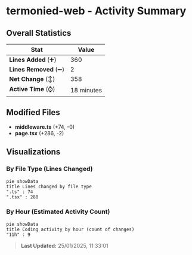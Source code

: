 # termonied-web - Activity Summary 

## Overall Statistics

| Stat                   | Value                                                             |
| ---------------------- | ----------------------------------------------------------------- |
| **Lines Added** (➕)   | 360                                          |
| **Lines Removed** (➖) | 2                                        |
| **Net Change** (↕)    | 358                |
| **Active Time** (⌚)   | 18 minutes |


## Modified Files
- **middleware.ts** (+74, -0)
- **page.tsx** (+286, -2)

## Visualizations

### By File Type (Lines Changed)

```mermaid
pie showData
title Lines changed by file type
".ts" : 74
".tsx" : 288
```

### By Hour (Estimated Activity Count)

```mermaid
pie showData
title Coding activity by hour (count of changes)
"11h" : 9
```


> **Last Updated:** 25/01/2025, 11:33:01